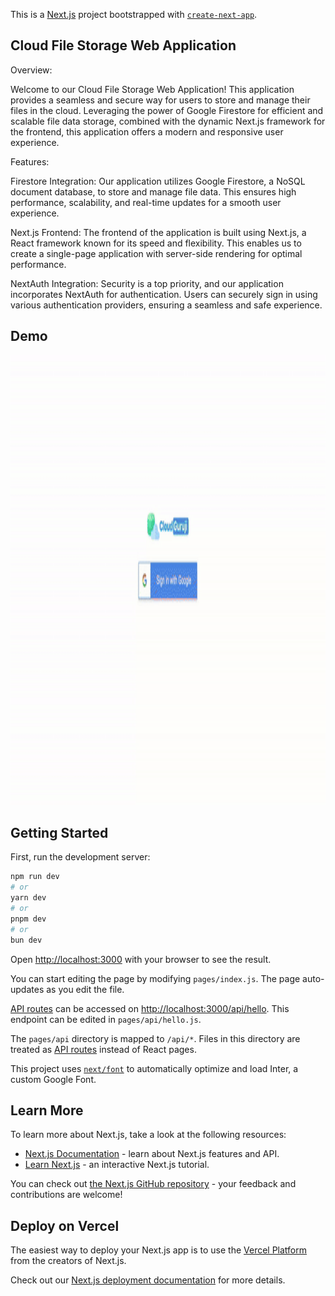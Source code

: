 This is a [Next.js](https://nextjs.org/) project bootstrapped with [`create-next-app`](https://github.com/vercel/next.js/tree/canary/packages/create-next-app).

## Cloud File Storage Web Application

Overview:

Welcome to our Cloud File Storage Web Application! This application provides a seamless and secure way for users to store and manage their files in the cloud. Leveraging the power of Google Firestore for efficient and scalable file data storage, combined with the dynamic Next.js framework for the frontend, this application offers a modern and responsive user experience.

Features:

Firestore Integration: Our application utilizes Google Firestore, a NoSQL document database, to store and manage file data. This ensures high performance, scalability, and real-time updates for a smooth user experience.

Next.js Frontend: The frontend of the application is built using Next.js, a React framework known for its speed and flexibility. This enables us to create a single-page application with server-side rendering for optimal performance.

NextAuth Integration: Security is a top priority, and our application incorporates NextAuth for authentication. Users can securely sign in using various authentication providers, ensuring a seamless and safe experience.

## Demo

<img src="./project-demo.gif" alt="project-gif" height="720">

## Getting Started

First, run the development server:

```bash
npm run dev
# or
yarn dev
# or
pnpm dev
# or
bun dev
```

Open [http://localhost:3000](http://localhost:3000) with your browser to see the result.

You can start editing the page by modifying `pages/index.js`. The page auto-updates as you edit the file.

[API routes](https://nextjs.org/docs/api-routes/introduction) can be accessed on [http://localhost:3000/api/hello](http://localhost:3000/api/hello). This endpoint can be edited in `pages/api/hello.js`.

The `pages/api` directory is mapped to `/api/*`. Files in this directory are treated as [API routes](https://nextjs.org/docs/api-routes/introduction) instead of React pages.

This project uses [`next/font`](https://nextjs.org/docs/basic-features/font-optimization) to automatically optimize and load Inter, a custom Google Font.

## Learn More

To learn more about Next.js, take a look at the following resources:

- [Next.js Documentation](https://nextjs.org/docs) - learn about Next.js features and API.
- [Learn Next.js](https://nextjs.org/learn) - an interactive Next.js tutorial.

You can check out [the Next.js GitHub repository](https://github.com/vercel/next.js/) - your feedback and contributions are welcome!

## Deploy on Vercel

The easiest way to deploy your Next.js app is to use the [Vercel Platform](https://vercel.com/new?utm_medium=default-template&filter=next.js&utm_source=create-next-app&utm_campaign=create-next-app-readme) from the creators of Next.js.

Check out our [Next.js deployment documentation](https://nextjs.org/docs/deployment) for more details.
